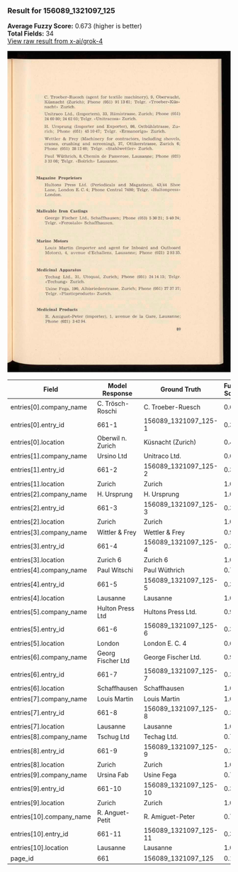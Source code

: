 ### Result for 156089_1321097_125
**Average Fuzzy Score:** 0.673 (higher is better)<br>
**Total Fields:** 34<br>
[View raw result from x-ai/grok-4](https://github.com/RISE-UNIBAS/humanities_data_benchmark/blob/main/results/2025-10-28/T0401/request_T0401_156089_1321097_125.json)

<img src="https://github.com/RISE-UNIBAS/humanities_data_benchmark/blob/main/benchmarks/company_lists/images/156089_1321097_125.jpg?raw=true" alt="156089_1321097_125" width="600px">

| Field | Model Response | Ground Truth | Fuzzy Score | Match |
|-------|----------------|--------------|-------------|-------|
| entries[0].company_name | C. Trösch-Roschi | C. Troeber-Ruesch | 0.606 | ❌ |
| entries[0].entry_id | 661-1 | 156089_1321097_125-1 | 0.320 | ❌ |
| entries[0].location | Oberwil n. Zurich | Küsnacht (Zurich) | 0.471 | ❌ |
| entries[1].company_name | Ursino Ltd | Unitraco Ltd. | 0.609 | ❌ |
| entries[1].entry_id | 661-2 | 156089_1321097_125-2 | 0.320 | ❌ |
| entries[1].location | Zurich | Zurich | 1.000 | ✅ |
| entries[2].company_name | H. Ursprung | H. Ursprung | 1.000 | ✅ |
| entries[2].entry_id | 661-3 | 156089_1321097_125-3 | 0.320 | ❌ |
| entries[2].location | Zurich | Zurich | 1.000 | ✅ |
| entries[3].company_name | Wittler & Frey | Wettler & Frey | 0.929 | ✅ |
| entries[3].entry_id | 661-4 | 156089_1321097_125-4 | 0.320 | ❌ |
| entries[3].location | Zurich 6 | Zurich 6 | 1.000 | ✅ |
| entries[4].company_name | Paul Witschi | Paul Wüthrich | 0.720 | ❌ |
| entries[4].entry_id | 661-5 | 156089_1321097_125-5 | 0.320 | ❌ |
| entries[4].location | Lausanne | Lausanne | 1.000 | ✅ |
| entries[5].company_name | Hulton Press Ltd | Hultons Press Ltd. | 0.941 | ✅ |
| entries[5].entry_id | 661-6 | 156089_1321097_125-6 | 0.320 | ❌ |
| entries[5].location | London | London E. C. 4 | 0.600 | ❌ |
| entries[6].company_name | Georg Fischer Ltd | George Fischer Ltd. | 0.944 | ✅ |
| entries[6].entry_id | 661-7 | 156089_1321097_125-7 | 0.320 | ❌ |
| entries[6].location | Schaffhausen | Schaffhausen | 1.000 | ✅ |
| entries[7].company_name | Louis Martin | Louis Martin | 1.000 | ✅ |
| entries[7].entry_id | 661-8 | 156089_1321097_125-8 | 0.320 | ❌ |
| entries[7].location | Lausanne | Lausanne | 1.000 | ✅ |
| entries[8].company_name | Tschug Ltd | Techag Ltd. | 0.762 | ❌ |
| entries[8].entry_id | 661-9 | 156089_1321097_125-9 | 0.320 | ❌ |
| entries[8].location | Zurich | Zurich | 1.000 | ✅ |
| entries[9].company_name | Ursina Fab | Usine Fega | 0.700 | ❌ |
| entries[9].entry_id | 661-10 | 156089_1321097_125-10 | 0.370 | ❌ |
| entries[9].location | Zurich | Zurich | 1.000 | ✅ |
| entries[10].company_name | R. Anguet-Petit | R. Amiguet-Peter | 0.774 | ❌ |
| entries[10].entry_id | 661-11 | 156089_1321097_125-11 | 0.370 | ❌ |
| entries[10].location | Lausanne | Lausanne | 1.000 | ✅ |
| page_id | 661 | 156089_1321097_125 | 0.190 | ❌ |
